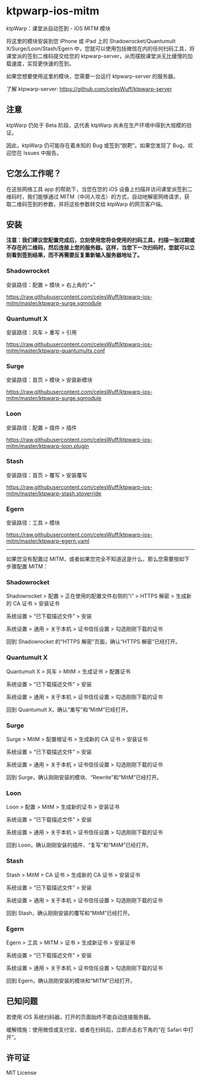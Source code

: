 # ktpwarp-ios-mitm

ktpWarp：课堂派自动签到 - iOS MITM 模块

将这里的模块安装到您 iPhone 或 iPad 上的 Shadowrocket/Quantumult X/Surge/Loon/Stash/Egern 中，您就可以使用包括微信在内的任何扫码工具，将课堂派的签到二维码提交给您的 ktpwarp-server，从而摆脱课堂派无比缓慢的加载速度，实现更快速的签到。

如果您想要使用这里的模块，您需要一台运行 ktpwarp-server 的服务器。

了解 ktpwarp-server: https://github.com/celesWuff/ktpwarp-server

## 注意

ktpWarp 仍处于 Beta 阶段，这代表 ktpWarp 尚未在生产环境中得到大规模的验证。

因此，ktpWarp 仍可能存在着未知的 Bug 或签到“脱靶”。如果您发现了 Bug，欢迎您在 Issues 中报告。

## 它怎么工作呢？

在这些网络工具 app 的帮助下，当您在您的 iOS 设备上扫描并访问课堂派签到二维码时，我们能够通过 MITM（中间人攻击）的方式，自动地解密网络请求，获取二维码签到的参数，并将这些参数转交给 ktpWarp 的网页客户端。

## 安装

**注意：我们建议您配置完成后，立刻使用您将会使用的扫码工具，扫描一张过期或不存在的二维码，然后连接上您的服务器。这样，当您下一次扫码时，您就可以立刻看到签到结果，而不再需要反复重新输入服务器地址了。**

### Shadowrocket

安装路径：配置 > 模块 > 右上角的“+”

https://raw.githubusercontent.com/celesWuff/ktpwarp-ios-mitm/master/ktpwarp-surge.sgmodule

### Quantumult X

安装路径：风车 > 重写 > 引用

https://raw.githubusercontent.com/celesWuff/ktpwarp-ios-mitm/master/ktpwarp-quantumultx.conf

### Surge

安装路径：首页 > 模块 > 安装新模块

https://raw.githubusercontent.com/celesWuff/ktpwarp-ios-mitm/master/ktpwarp-surge.sgmodule

### Loon

安装路径：配置 > 插件 > 插件

https://raw.githubusercontent.com/celesWuff/ktpwarp-ios-mitm/master/ktpwarp-loon.plugin

### Stash

安装路径：首页 > 覆写 > 安装覆写

https://raw.githubusercontent.com/celesWuff/ktpwarp-ios-mitm/master/ktpwarp-stash.stoverride

### Egern

安装路径：工具 > 模块

https://raw.githubusercontent.com/celesWuff/ktpwarp-ios-mitm/master/ktpwarp-egern.yaml

---

如果您没有配置过 MITM，或者如果您完全不知道这是什么，那么您需要按如下步骤配置 MITM：

### Shadowrocket

Shadowrocket > 配置 > 正在使用的配置文件右侧的“i” > HTTPS 解密 > 生成新的 CA 证书 > 安装证书

系统设置 > “已下载描述文件” > 安装

系统设置 > 通用 > 关于本机 > 证书信任设置 > 勾选刚刚下载的证书

回到 Shadowrocket 的“HTTPS 解密”页面，确认“HTTPS 解密”已经打开。

### Quantumult X

Quantumult X > 风车 > MitM > 生成证书 > 配置证书

系统设置 > “已下载描述文件” > 安装

系统设置 > 通用 > 关于本机 > 证书信任设置 > 勾选刚刚下载的证书

回到 Quantumult X，确认“重写”和“MitM”已经打开。

### Surge

Surge > MitM > 配置根证书 > 生成新的 CA 证书 > 安装证书

系统设置 > “已下载描述文件” > 安装

系统设置 > 通用 > 关于本机 > 证书信任设置 > 勾选刚刚下载的证书

回到 Surge，确认刚刚安装的模块、“Rewrite”和“MitM”已经打开。

### Loon

Loon > 配置 > MitM > 生成新的证书 > 安装证书

系统设置 > “已下载描述文件” > 安装

系统设置 > 通用 > 关于本机 > 证书信任设置 > 勾选刚刚下载的证书

回到 Loon，确认刚刚安装的插件、“复写”和“MitM”已经打开。

### Stash

Stash > MitM > CA 证书 > 生成新的 CA 证书 > 安装证书

系统设置 > “已下载描述文件” > 安装

系统设置 > 通用 > 关于本机 > 证书信任设置 > 勾选刚刚下载的证书

回到 Stash，确认刚刚安装的覆写和“MitM”已经打开。

### Egern

Egern > 工具 > MITM > 证书 > 生成新证书 > 安装证书

系统设置 > “已下载描述文件” > 安装

系统设置 > 通用 > 关于本机 > 证书信任设置 > 勾选刚刚下载的证书

回到 Egern，确认刚刚安装的模块和“MITM”已经打开。

## 已知问题

若使用 iOS 系统扫码器，打开的页面始终不能自动连接服务器。

缓解措施：使用微信或支付宝，或者在扫码后，立即点击右下角的“在 Safari 中打开”。

## 许可证

MIT License
